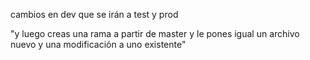 cambios en dev que se irán a test y prod

"y luego creas una rama a partir de master y le pones igual un archivo nuevo y una modificación a uno existente"